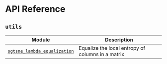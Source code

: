 # API Reference

## `utils`

| Module | Description |
|--------|-------------|
| [`sgtsne_lambda_equalization`](lambda-eq.md) | Equalize the local entropy of columns in a matrix |
